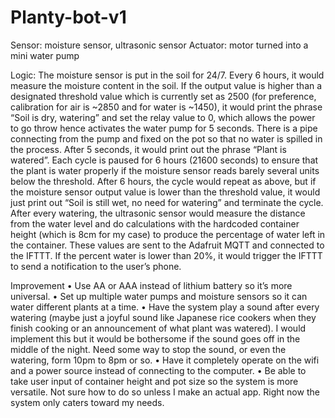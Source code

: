 # Planty-bot-v1

Sensor: moisture sensor, ultrasonic sensor
Actuator: motor turned into a mini water pump

Logic: The moisture sensor is put in the soil for 24/7. Every 6 hours, it would measure the moisture content in the soil. If the output value is higher than a designated threshold value which is currently set as 2500 (for preference, calibration for air is ~2850 and for water is ~1450), it would print the phrase “Soil is dry, watering” and set the relay value to 0, which allows the power to go throw hence activates the water pump for 5 seconds. There is a pipe connecting from the pump and fixed on the pot so that no water is spilled in the process. After 5 seconds, it would print out the phrase “Plant is watered”. Each cycle is paused for 6 hours (21600 seconds) to ensure that the plant is water properly if the moisture sensor reads barely several units below the threshold. After 6 hours, the cycle would repeat as above, but if the moisture sensor output value is lower than the threshold value, it would just print out “Soil is still wet, no need for watering” and terminate the cycle. 
After every watering, the ultrasonic sensor would measure the distance from the water level and do calculations with the hardcoded container height (which is 8cm for my case) to produce the percentage of water left in the container. These values are sent to the Adafruit MQTT and connected to the IFTTT. If the percent water is lower than 20%, it would trigger the IFTTT to send a notification to the user’s phone.

Improvement 
	•	Use AA or AAA instead of lithium battery so it’s more universal.
	•	Set up multiple water pumps and moisture sensors so it can water different plants at a time. 
	•	Have the system play a sound after every watering (maybe just a joyful sound like Japanese rice cookers when they finish cooking or an announcement of what plant was watered). I would implement this but it would be bothersome if the sound goes off in the middle of the night. Need some way to stop the sound, or even the watering, form 10pm to 8pm or so. 
	•	Have it completely operate on the wifi and a power source instead of connecting to the computer. 
	•	Be able to take user input of container height and pot size so the system is more versatile. Not sure how to do so unless I make an actual app. Right now the system only caters toward my needs. 


